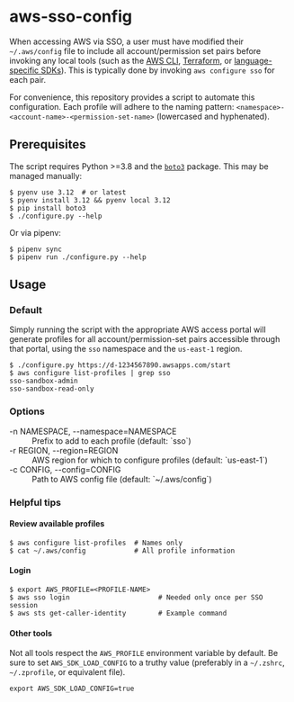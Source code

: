 # aws-sso-config

When accessing AWS via SSO, a user must have modified their `~/.aws/config` file to include all
account/permission set pairs before invoking any local tools (such as the
[AWS CLI](https://docs.aws.amazon.com/cli/latest/userguide/),
[Terraform](https://www.terraform.io/), or
[language-specific SDKs](https://aws.amazon.com/developer/tools/)). This is typically done by
invoking `aws configure sso` for each pair.

For convenience, this repository provides a script to automate this configuration. Each profile
will adhere to the naming pattern: `<namespace>-<account-name>-<permission-set-name>` (lowercased
and hyphenated).

## Prerequisites
The script requires Python >=3.8 and the [`boto3`](https://pypi.org/project/boto3/) package.
This may be managed manually:

```shell
$ pyenv use 3.12  # or latest
$ pyenv install 3.12 && pyenv local 3.12
$ pip install boto3
$ ./configure.py --help
```

Or via pipenv:
```shell
$ pipenv sync
$ pipenv run ./configure.py --help
```

## Usage

### Default

Simply running the script with the appropriate AWS access portal will generate profiles for all
account/permission-set pairs accessible through that portal, using the `sso` namespace and the
`us-east-1` region.

```shell
$ ./configure.py https://d-1234567890.awsapps.com/start
$ aws configure list-profiles | grep sso
sso-sandbox-admin
sso-sandbox-read-only
```

### Options

<dl>
  <dt>-n NAMESPACE, --namespace=NAMESPACE</dt>
  <dd>Prefix to add to each profile (default: `sso`)</dd>

  <dt>-r REGION, --region=REGION</dt>
  <dd>AWS region for which to configure profiles (default: `us-east-1`)</dd>

  <dt>-c CONFIG, --config=CONFIG</dt>
  <dd>Path to AWS config file (default: `~/.aws/config`)</dd>
</dt>

### Helpful tips

#### Review available profiles

```shell
$ aws configure list-profiles  # Names only
$ cat ~/.aws/config            # All profile information
```

#### Login

```shell
$ export AWS_PROFILE=<PROFILE-NAME>
$ aws sso login                      # Needed only once per SSO session
$ aws sts get-caller-identity        # Example command
```

#### Other tools

Not all tools respect the `AWS_PROFILE` environment variable by default. Be sure to set
`AWS_SDK_LOAD_CONFIG` to a truthy value (preferably in a `~/.zshrc`, `~/.zprofile`, or equivalent
file).

```shell
export AWS_SDK_LOAD_CONFIG=true
```
